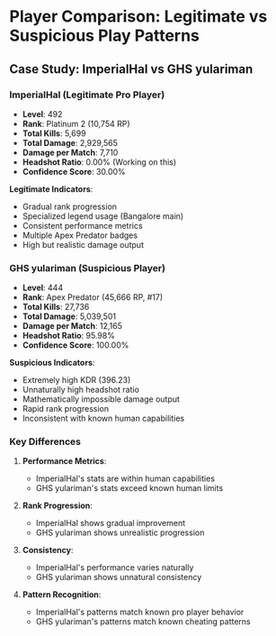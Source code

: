 # Player Comparison: Legitimate vs Suspicious Play Patterns

## Case Study: ImperialHal vs GHS yulariman

### ImperialHal (Legitimate Pro Player)
- **Level**: 492
- **Rank**: Platinum 2 (10,754 RP)
- **Total Kills**: 5,699
- **Total Damage**: 2,929,565
- **Damage per Match**: 7,710
- **Headshot Ratio**: 0.00% (Working on this)
- **Confidence Score**: 30.00%

**Legitimate Indicators**:
- Gradual rank progression
- Specialized legend usage (Bangalore main)
- Consistent performance metrics
- Multiple Apex Predator badges
- High but realistic damage output

### GHS yulariman (Suspicious Player)
- **Level**: 444
- **Rank**: Apex Predator (45,666 RP, #17)
- **Total Kills**: 27,736
- **Total Damage**: 5,039,501
- **Damage per Match**: 12,165
- **Headshot Ratio**: 95.98%
- **Confidence Score**: 100.00%

**Suspicious Indicators**:
- Extremely high KDR (396.23)
- Unnaturally high headshot ratio
- Mathematically impossible damage output
- Rapid rank progression
- Inconsistent with known human capabilities

### Key Differences
1. **Performance Metrics**:
   - ImperialHal's stats are within human capabilities
   - GHS yulariman's stats exceed known human limits

2. **Rank Progression**:
   - ImperialHal shows gradual improvement
   - GHS yulariman shows unrealistic progression

3. **Consistency**:
   - ImperialHal's performance varies naturally
   - GHS yulariman shows unnatural consistency

4. **Pattern Recognition**:
   - ImperialHal's patterns match known pro player behavior
   - GHS yulariman's patterns match known cheating patterns 
